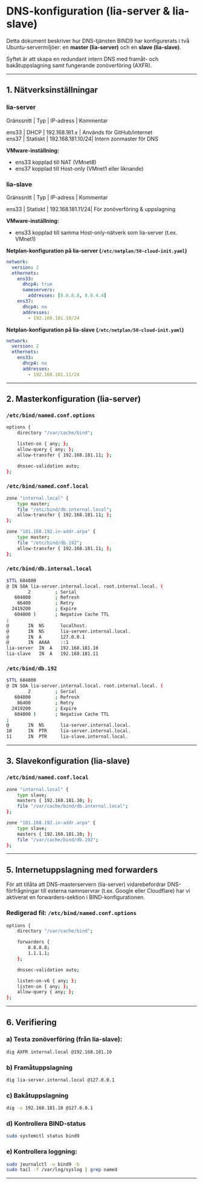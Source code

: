 # DNS-konfiguration (lia-server & lia-slave)

Detta dokument beskriver hur DNS-tjänsten BIND9 har konfigurerats i två Ubuntu-servermiljöer: en **master (lia-server)** och en **slave (lia-slave)**.

Syftet är att skapa en redundant intern DNS med framåt- och bakåtuppslagning samt fungerande zonöverföring (AXFR).

---

## 1. Nätverksinställningar

### lia-server
 Gränssnitt | Typ       | IP-adress       | Kommentar                      

 ens33      | DHCP      | 192.168.181.x    | Används för GitHub/internet    
 ens37      | Statiskt  | 192.168.181.10/24| Intern zonmaster för DNS 

**VMware-inställning:**
- ens33 kopplad till NAT (VMnet8)
- ens37 kopplad till Host-only (VMnet1 eller liknande)

### lia-slave
 Gränssnitt | Typ       | IP-adress       | Kommentar                      

 ens33      | Statiskt  | 192.168.181.11/24| För zonöverföring & uppslagning

**VMware-inställning:**
- ens33 kopplad till samma Host-only-nätverk som lia-server (t.ex. VMnet1)

**Netplan-konfiguration på lia-server (`/etc/netplan/50-cloud-init.yaml`)**
```yaml
network:
  version: 2
  ethernets:
    ens33:
      dhcp4: true
      nameservers:
        addresses: [8.8.8.8, 8.8.4.4]
    ens37:
      dhcp4: no
      addresses:
        - 192.168.181.10/24
```

**Netplan-konfiguration på lia-slave (`/etc/netplan/50-cloud-init.yaml`)**
```yaml
network:
  version: 2
  ethernets:
    ens33:
      dhcp4: no
      addresses:
        - 192.168.181.11/24
```

---

## 2. Masterkonfiguration (lia-server)

### `/etc/bind/named.conf.options`
```bash
options {
    directory "/var/cache/bind";

    listen-on { any; };
    allow-query { any; };
    allow-transfer { 192.168.181.11; };

    dnssec-validation auto;
};
```

### `/etc/bind/named.conf.local`
```bash
zone "internal.local" {
    type master;
    file "/etc/bind/db.internal.local";
    allow-transfer { 192.168.181.11; };
};

zone "181.168.192.in-addr.arpa" {
    type master;
    file "/etc/bind/db.192";
    allow-transfer { 192.168.181.11; };
};
```

### `/etc/bind/db.internal.local`
```bash
$TTL 604800
@ IN SOA lia-server.internal.local. root.internal.local. (
        2         ; Serial
   604800         ; Refresh
    86400         ; Retry
  2419200         ; Expire
   604800 )       ; Negative Cache TTL
;
@       IN  NS      localhost.
@       IN  NS      lia-server.internal.local.
@       IN  A       127.0.0.1
@       IN  AAAA    ::1
lia-server  IN  A   192.168.181.10
lia-slave   IN  A   192.168.181.11
```

### `/etc/bind/db.192`
```bash
$TTL 604800
@ IN SOA lia-server.internal.local. root.internal.local. (
        2         ; Serial
   604800         ; Refresh
    86400         ; Retry
  2419200         ; Expire
   604800 )       ; Negative Cache TTL
;
@       IN  NS      lia-server.internal.local.
10      IN  PTR     lia-server.internal.local.
11      IN  PTR     lia-slave.internal.local.
```

---

## 3. Slavekonfiguration (lia-slave)

### `/etc/bind/named.conf.local`
```bash
zone "internal.local" {
    type slave;
    masters { 192.168.181.10; };
    file "/var/cache/bind/db.internal.local";
};

zone "181.168.192.in-addr.arpa" {
    type slave;
    masters { 192.168.181.10; };
    file "/var/cache/bind/db.192";
};
```

---

## 5. Internetuppslagning med forwarders

För att tillåta att DNS-masterservern (lia-server) vidarebefordrar DNS-förfrågningar till externa namnservrar (t.ex. Google eller Cloudflare) har vi aktiverat en forwarders-sektion i BIND-konfigurationen.

### Redigerad fil: `/etc/bind/named.conf.options`

```bash
options {
    directory "/var/cache/bind";

    forwarders {
        8.8.8.8;
        1.1.1.1;
    };

    dnssec-validation auto;

    listen-on-v6 { any; };
    listen-on { any; };
    allow-query { any; };
};

```

---


## 6. Verifiering

### a) Testa zonöverföring (från lia-slave):
```bash
dig AXFR internal.local @192.168.181.10
```

### b) Framåtuppslagning
```bash
dig lia-server.internal.local @127.0.0.1
```

### c) Bakåtuppslagning
```bash
dig -x 192.168.181.10 @127.0.0.1
```

### d) Kontrollera BIND-status
```bash
sudo systemctl status bind9
```

### e) Kontrollera loggning:
```bash
sudo journalctl -u bind9 -b
sudo tail -f /var/log/syslog | grep named
```

---
